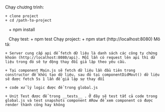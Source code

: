 Chạy chương trình:

    + clone project
    + cd /path-to-project
    + npm install
    
    Chạy test: 
        + npm test
    Chạy project:
        + npm start (http://localhost:8080)
Mô tả: 

    + Server cung cấp api để fetch dữ liệu là danh sách các công ty chứng khoán (http://localhost:8080/api). Mỗi lần có request lên api thì dữ liệu trong đó sẽ tự động thay đổi giả lập theo yêu cầu.
    
    + Tại component Main.js sẽ fetch dữ liệu lần đầu tiên trong constructor để khởi tạo dữ liệu, sau đó tại componentDidMout() dữ liệu sẽ được fetch 5s 1 lần để giả lập sự thay đổi 
    
    + code xử lý logic được để trong global.js
    
    + Unit Test được để trong __tests__ . Ở đây sẽ test tất cả code trong global.js và test snapshots component ARow để xem component có được render thành công hay không
    
